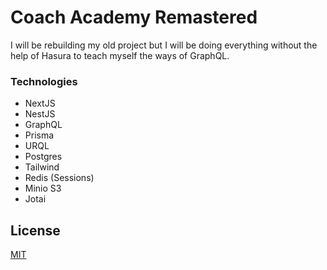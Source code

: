 # Coach Academy Remastered
I will be rebuilding my old project but I will be doing everything without the help of Hasura to teach myself the ways of GraphQL.

### Technologies
- NextJS
- NestJS
- GraphQL
- Prisma
- URQL
- Postgres
- Tailwind
- Redis (Sessions)
- Minio S3
- Jotai

## License
[MIT](https://choosealicense.com/licenses/mit/)
